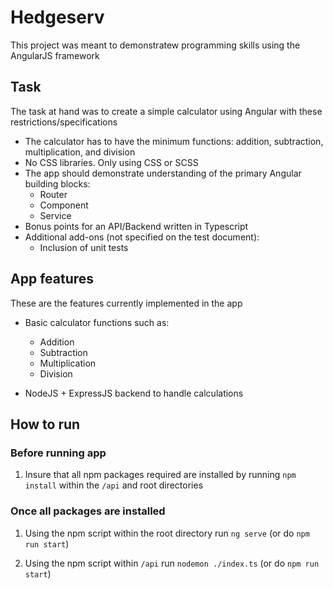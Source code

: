 # Hedgeserv

This project was meant to demonstratew programming skills using the AngularJS framework

## Task

The task at hand was to create a simple calculator using Angular with these restrictions/specifications

- The calculator has to have the minimum functions: addition, subtraction, multiplication, and division
- No CSS libraries. Only using CSS or SCSS
- The app should demonstrate understanding of the primary Angular building blocks:
    - Router
    - Component
    - Service
- Bonus points for an API/Backend written in Typescript
- Additional add-ons (not specified on the test document):
    - Inclusion of unit tests

## App features

These are the features currently implemented in the app

- Basic calculator functions such as:
    - Addition
    - Subtraction
    - Multiplication
    - Division

- NodeJS + ExpressJS backend to handle calculations

## How to run

### Before running app

1. Insure that all npm packages required are installed by running `npm install` within the `/api` and root directories
### Once all packages are installed

1. Using the npm script within the root directory run `ng serve` (or do `npm run start`)

2. Using the npm script within `/api` run `nodemon ./index.ts` (or do `npm run start`)

